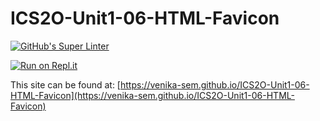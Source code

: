 # ICS2O-Unit1-06-HTML-Favicon

[![GitHub's Super Linter](https://github.com/venika-sem/ICS2O-Unit1-06-HTML-Favicon/workflows/GitHub's%20Super%20Linter/badge.svg)](https://github.com/venika-sem/ICS2O-Unit1-06-HTML-Favicon/actions)

[![Run on Repl.it](https://repl.it/badge/github/venika-sem/ICS2O-Unit1-06-HTML-Favicon)](https://repl.it/github/venika-sem/ICS2O-Unit1-06-HTML-Favicon)

This site can be found at: [https://venika-sem.github.io/ICS2O-Unit1-06-HTML-Favicon](https://venika-sem.github.io/ICS2O-Unit1-06-HTML-Favicon)
